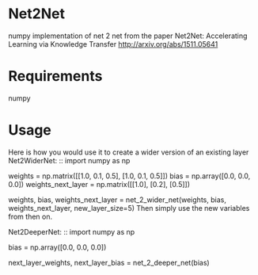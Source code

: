 # Net2Net
numpy implementation of net 2 net from the paper Net2Net: Accelerating Learning via Knowledge Transfer http://arxiv.org/abs/1511.05641

# Requirements
numpy

# Usage
Here is how you would use it to create a wider version of an existing layer
Net2WiderNet: ::
  import numpy as np
  
  weights = np.matrix([[1.0, 0.1, 0.5], [1.0, 0.1, 0.5]])
  bias = np.array([0.0, 0.0, 0.0])
  weights_next_layer = np.matrix([[1.0], [0.2], [0.5]])

  weights, bias, weights_next_layer = net_2_wider_net(weights, bias,
                                                      weights_next_layer,
                                                      new_layer_size=5)
Then simply use the new variables from then on.

Net2DeeperNet: ::
  import numpy as np
  
  bias = np.array([0.0, 0.0, 0.0])

  next_layer_weights, next_layer_bias = net_2_deeper_net(bias)
